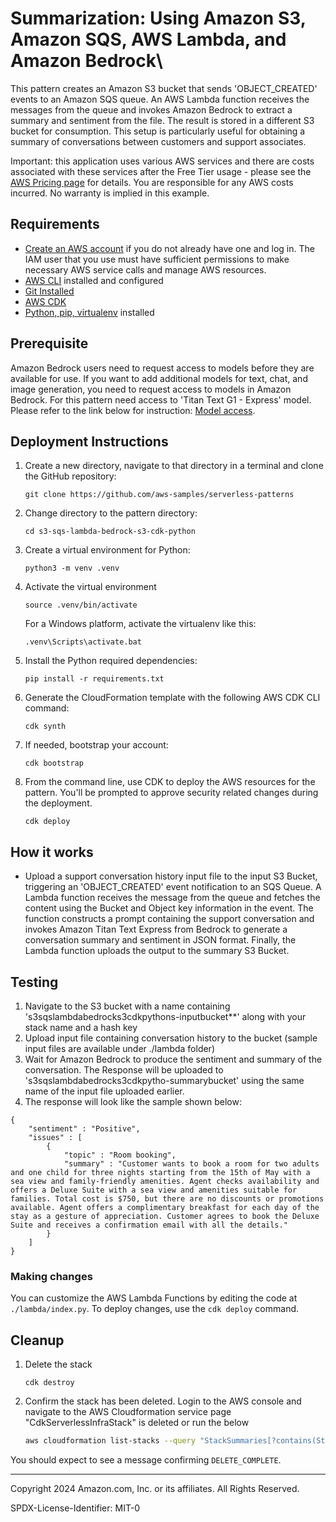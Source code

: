 # Summarization: Using Amazon S3, Amazon SQS, AWS Lambda, and Amazon Bedrock\

This pattern creates an Amazon S3 bucket that sends 'OBJECT_CREATED' events to an Amazon SQS queue. An AWS Lambda function receives the messages from the queue and invokes Amazon Bedrock to extract a summary and sentiment from the file. The result is stored in a different S3 bucket for consumption. This setup is particularly useful for obtaining a summary of conversations between customers and support associates.

Important: this application uses various AWS services and there are costs associated with these services after the Free Tier usage - please see the [AWS Pricing page](https://aws.amazon.com/pricing/) for details. You are responsible for any AWS costs incurred. No warranty is implied in this example.

## Requirements

* [Create an AWS account](https://portal.aws.amazon.com/gp/aws/developer/registration/index.html) if you do not already have one and log in. The IAM user that you use must have sufficient permissions to make necessary AWS service calls and manage AWS resources.
* [AWS CLI](https://docs.aws.amazon.com/cli/latest/userguide/install-cliv2.html) installed and configured
* [Git Installed](https://git-scm.com/book/en/v2/Getting-Started-Installing-Git)
* [AWS CDK](https://docs.aws.amazon.com/cdk/v2/guide/cli.html)
* [Python, pip, virtualenv](https://docs.aws.amazon.com/cdk/latest/guide/work-with-cdk-python.html) installed

## Prerequisite
Amazon Bedrock users need to request access to models before they are available for use. If you want to add additional models for text, chat, and image generation, you need to request access to models in Amazon Bedrock. For this pattern need access to 'Titan Text G1 - Express' model. Please refer to the link below for instruction:
[Model access](https://docs.aws.amazon.com/bedrock/latest/userguide/model-access.html).

## Deployment Instructions

1. Create a new directory, navigate to that directory in a terminal and clone the GitHub repository:
    ``` 
    git clone https://github.com/aws-samples/serverless-patterns
    ```
2. Change directory to the pattern directory:
    ```
    cd s3-sqs-lambda-bedrock-s3-cdk-python
    ```
3. Create a virtual environment for Python:
   ```
   python3 -m venv .venv
   ```
4. Activate the virtual environment
   ```
   source .venv/bin/activate
   ```
   For a Windows platform, activate the virtualenv like this:
   ```
   .venv\Scripts\activate.bat
5. Install the Python required dependencies:
   ```
   pip install -r requirements.txt
   ```
6. Generate the CloudFormation template with the following AWS CDK CLI command:
   ```
   cdk synth
   ```
7. If needed, bootstrap your account:
    ```
    cdk bootstrap
    ```
8. From the command line, use CDK to deploy the AWS resources for the pattern. You'll be prompted to approve security related changes during the deployment.
    ```
    cdk deploy
    ```

## How it works

* Upload a support conversation history input file to the input S3 Bucket, triggering an 'OBJECT_CREATED' event notification to an SQS Queue. A Lambda function receives the message from the queue and fetches the content  using the Bucket and Object key information in the event. The function constructs a prompt containing the support conversation and invokes Amazon Titan Text Express from Bedrock to generate a conversation summary and sentiment in JSON format. Finally, the Lambda function uploads the output to the summary S3 Bucket.


## Testing

1. Navigate to the S3 bucket with a name containing 's3sqslambdabedrocks3cdkpythons-inputbucket**' along with your stack name and a hash key
2. Upload input file containing conversation history to the bucket (sample input files are available under ./lambda folder)
3. Wait for Amazon Bedrock to produce the sentiment and summary of the conversation. The Response will be uploaded to 's3sqslambdabedrocks3cdkpytho-summarybucket' using the same name of the input file uploaded earlier.
4. The response will look like the sample shown below:
```
{
    "sentiment" : "Positive",
    "issues" : [
        {
            "topic" : "Room booking",
            "summary" : "Customer wants to book a room for two adults and one child for three nights starting from the 15th of May with a sea view and family-friendly amenities. Agent checks availability and offers a Deluxe Suite with a sea view and amenities suitable for families. Total cost is $750, but there are no discounts or promotions available. Agent offers a complimentary breakfast for each day of the stay as a gesture of appreciation. Customer agrees to book the Deluxe Suite and receives a confirmation email with all the details."
        }
    ]
}
```


### Making changes

You can customize the AWS Lambda Functions by editing the code at `./lambda/index.py`. To deploy changes, use the `cdk deploy` command.

## Cleanup
 
1. Delete the stack
    ```
    cdk destroy
    ```

2. Confirm the stack has been deleted. Login to the AWS console and navigate to the AWS Cloudformation service page "CdkServerlessInfraStack" is deleted or run the below 
    ```bash
    aws cloudformation list-stacks --query "StackSummaries[?contains(StackName,'S3SqsLambdaBedrockS3CdkPythonStack')].StackStatus"
    ```

You should expect to see a message confirming `DELETE_COMPLETE`.

----
Copyright 2024 Amazon.com, Inc. or its affiliates. All Rights Reserved.

SPDX-License-Identifier: MIT-0
